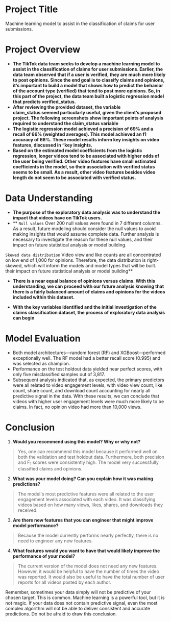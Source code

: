 # Project Title
Machine learning model to assist in the classification of claims for user submissions.

# Project Overview
* **The TikTok data team seeks to develop a machine learning model to assist in the classification of 
claims for user submissions. Earlier, the data team observed that if a user is verified, they are 
much more likely to post opinions. Since the end goal is to classify claims and opinions, it’s 
important to build a model that shows how to predict the behavior of the account type (verified) 
that tend to post more opinions. So, in this part of the project, the data team built a logistic 
regression model that predicts verified_status.**
* **After reviewing the provided dataset, the variable  
claim_status seemed particularly useful, given the client’s 
proposed project. The following screenshots show 
important points of analysis required to understand the 
claim_status variable**
* **The logistic regression model achieved a 
precision of 69% and a recall of 66% (weighted 
averages). This model achieved an f1 accuracy 
of 66%. These model results inform key insights 
on video features, discussed in “key insights.**
* **Based on the estimated model coefficients 
from the logistic regression, longer videos tend 
to be associated with higher odds of the user 
being verified.
 Other video features have small estimated 
coefficients in the model, so their association 
with verified status seems to be small. As a 
result, other video features besides video 
length do not seem to be associated with 
verified status.**

# Data Understanding
* **The purpose of the 
exploratory data analysis was to 
understand the impact that videos 
have on TikTok users.**
* ** `Null values`
 Over 200 null values were found in 7 different 
columns. As a result, future modeling should consider 
the null values to avoid making insights that would 
assume complete data. Further analysis is necessary 
to investigate the reason for these null values, and their impact on future statistical analysis or model 
building.

`Skewed data distribution`
 Video view and like counts are all 
concentrated on low end of 1,000 for 
opinions. Therefore, the data distribution is 
right-skewed, which will inform the models 
and model types that will be built.
 their impact on future statistical analysis or model 
building**
* **There is a near equal balance of opinions versus 
claims. With this understanding, we can 
proceed with our future analysis knowing that 
there is a fairly balanced amount of claims and 
opinions for the videos included within this 
dataset.**

* **With the key variables identified and the initial 
investigation of the claims classification 
dataset, the process of exploratory data 
analysis can begin**

# Model Evaluation
* Both model architectures—random forest (RF) and 
XGBoost—performed exceptionally well. The RF 
model had a better recall score (0.995) and was 
selected as champion.
* Performance on the test holdout data yielded near 
perfect scores, with only five misclassified samples 
out of 3,817.
* Subsequent analysis indicated that, as expected, the 
primary predictors were all related to video 
engagement levels, with video view count, like count, 
share count, and download count accounting for 
nearly all predictive signal in the data. With these 
results, we can conclude that videos with higher user 
engagement levels were much more likely to be claims. 
In fact, no opinion video had more than 10,000 views.

# Conclusion
1. **Would you recommend using this model? Why or why not?**
>Yes, one can recommend this model because it performed well on both the validation and test holdout data. Furthermore, both precision and F<sub>1</sub> scores were consistently high. The model very successfully classified claims and opinions.

2. **What was your model doing? Can you explain how it was making predictions?**
>The model's most predictive features were all related to the user engagement levels associated with each video. It was classifying videos based on how many views, likes, shares, and downloads they received.

3. **Are there new features that you can engineer that might improve model performance?**
>Because the model currently performs nearly perfectly, there is no need to engineer any new features.

4. **What features would you want to have that would likely improve the performance of your model?**
>The current version of the model does not need any new features. However, it would be helpful to have the number of times the video was reported. It would also be useful to have the total number of user reports for all videos posted by each author.

Remember, sometimes your data simply will not be predictive of your chosen target. This is common. Machine learning is a powerful tool, but it is not magic. If your data does not contain predictive signal, even the most complex algorithm will not be able to deliver consistent and accurate predictions. Do not be afraid to draw this conclusion.


